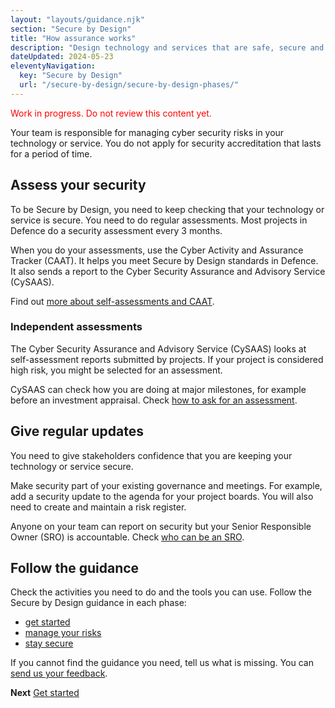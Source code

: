 ```yaml
---
layout: "layouts/guidance.njk"
section: "Secure by Design"
title: "How assurance works"
description: "Design technology and services that are safe, secure and resilient to cyber attack."
dateUpdated: 2024-05-23
eleventyNavigation:
  key: "Secure by Design"
  url: "/secure-by-design/secure-by-design-phases/"
---
```

<p class="govuk-body" style="color:red">
Work in progress. Do not review this content yet.
</p> 

Your team is responsible for managing cyber security risks in your technology or service. You do not apply for security accreditation that lasts for a period of time. 

## Assess your security

To be Secure by Design, you need to keep checking that your technology or service is secure. You need to do regular assessments. Most projects in Defence do a security assessment every 3 months. 

When you do your assessments, use the Cyber Activity and Assurance Tracker (CAAT). It helps you meet Secure by Design standards in Defence. It also sends a report to the Cyber Security Assurance and Advisory Service (CySAAS).

Find out [more about self-assessments and CAAT](). 


### Independent assessments

The Cyber Security Assurance and Advisory Service (CySAAS) looks at self-assessment reports submitted by projects. If your project is considered high risk, you might be selected for an assessment.  

CySAAS can check how you are doing at major milestones, for example before an investment appraisal. Check [how to ask for an assessment]().


## Give regular updates

You need to give stakeholders confidence that you are keeping your technology or service secure. 

Make security part of your existing governance and meetings. For example, add a security update to the agenda for your project boards. You will also need to create and maintain a risk register. 

Anyone on your team can report on security but your Senior Responsible Owner (SRO) is accountable. Check [who can be an SRO](/secure-by-design-phases/who-needs-to-do-this).

## Follow the guidance

Check the activities you need to do and the tools you can use. Follow the Secure by Design guidance in each phase: 
 
- [get started]()
- [manage your risks]()
- [stay secure]()

If you cannot find the guidance you need, tell us what is missing. You can [send us your feedback](). 


**Next**
[Get started](/secure-by-design/get-started/)
